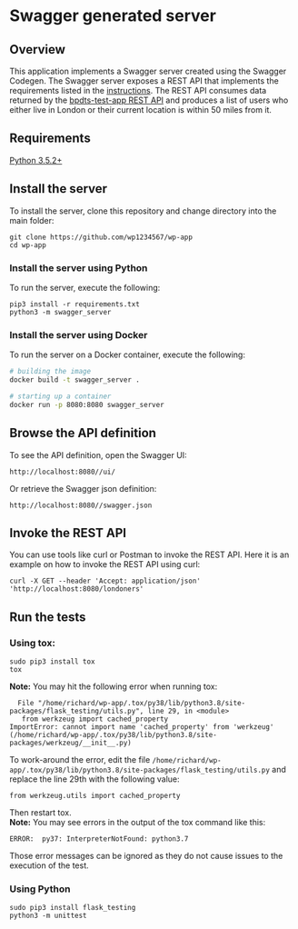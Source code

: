 # Swagger generated server

## Overview
This application implements a Swagger server created using the Swagger Codegen.
The Swagger server exposes a REST API that implements the requirements listed in the [instructions](https://bpdts-test-app.herokuapp.com/instructions).
The REST API consumes data returned by the [bpdts-test-app REST API](https://bpdts-test-app.herokuapp.com) and produces a list of users who either live in London or their current location is within 50 miles from it.

## Requirements
[Python 3.5.2+](https://docs.python.org/3/using/unix.html#getting-and-installing-the-latest-version-of-python)

## Install the server
To install the server, clone this repository and change directory into the main folder:
```
git clone https://github.com/wp1234567/wp-app
cd wp-app
```

### Install the server using Python
To run the server, execute the following:

```
pip3 install -r requirements.txt
python3 -m swagger_server
```

### Install the server using Docker
To run the server on a Docker container, execute the following:

```bash
# building the image
docker build -t swagger_server .

# starting up a container
docker run -p 8080:8080 swagger_server
```

## Browse the API definition
To see the API definition, open the Swagger UI:
```
http://localhost:8080//ui/
```

Or retrieve the Swagger json definition:
```
http://localhost:8080//swagger.json
```

## Invoke the REST API
You can use tools like curl or Postman to invoke the REST API.
Here it is an example on how to invoke the REST API using curl:

```
curl -X GET --header 'Accept: application/json' 'http://localhost:8080/londoners'
```

## Run the tests
### Using tox:
```
sudo pip3 install tox
tox
```
**Note:** You may hit the following error when running tox:
```
  File "/home/richard/wp-app/.tox/py38/lib/python3.8/site-packages/flask_testing/utils.py", line 29, in <module>
   from werkzeug import cached_property
ImportError: cannot import name 'cached_property' from 'werkzeug' (/home/richard/wp-app/.tox/py38/lib/python3.8/site-packages/werkzeug/__init__.py)
```
To work-around the error, edit the file `/home/richard/wp-app/.tox/py38/lib/python3.8/site-packages/flask_testing/utils.py` and replace the line 29th with the following value:
```
from werkzeug.utils import cached_property
```
Then restart tox.  
**Note:** You may see errors in the output of the tox command like this:
```
ERROR:  py37: InterpreterNotFound: python3.7
```
Those error messages can be ignored as they do not cause issues to the execution of the test.

### Using Python
```
sudo pip3 install flask_testing
python3 -m unittest
```
